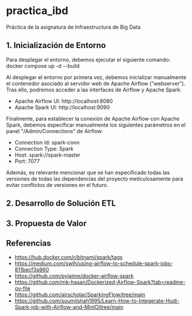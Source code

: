 # practica_ibd
Práctica de la asignatura de Infraestructura de Big Data

## 1. Inicialización de Entorno
Para desplegar el entorno, debemos ejecutar el siguiente comando: \
docker compose up -d --build

Al desplegar el entorno por primera vez, debemos inicializar manualmente el contenedor asociado al servidor web de Apache Airflow ("webserver"). Tras ello, podremos acceder a las interfaces de Airflow y Apache Spark:
- Apache Airflow UI: http://localhost:8080
- Apache Spark UI: http://localhost:9090

Finalmente, para establecer la conexión de Apache Airflow con Apache Spark, debemos especificar manualmente los siguientes parámetros en el panel "/Admin/Connections" de Airflow:
 - Connection Id: spark-conn
 - Connection Type: Spark
 - Host: spark://spark-master
 - Port: 7077 

Además, es relevante mencionar que se han especificado todas las versiones de todas las dependencias del proyecto meticulosamente para evitar conflictos de versiones en el futuro.

## 2. Desarrollo de Solución ETL

## 3. Propuesta de Valor

## Referencias
- https://hub.docker.com/r/bitnami/spark/tags
- https://medium.com/swlh/using-airflow-to-schedule-spark-jobs-811becf3a960
- https://github.com/pyjaime/docker-airflow-spark
- https://github.com/mk-hasan/Dockerized-Airflow-Spark?tab=readme-ov-file
- https://github.com/airscholar/SparkingFlow/tree/main
- https://github.com/soumilshah1995/Learn-How-to-Integerate-Hudi-Spark-job-with-Airflow-and-MinIO/tree/main